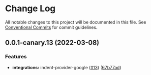 # Change Log

All notable changes to this project will be documented in this file.
See [Conventional Commits](https://conventionalcommits.org) for commit guidelines.

## 0.0.1-canary.13 (2022-03-08)


### Features

* **integrations:** indent-provider-google ([#13](https://github.com/indentapis/integrations/issues/13)) ([67b77ad](https://github.com/indentapis/integrations/commit/67b77adbc0955a14c35123e7863bf86c6df62147))
